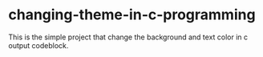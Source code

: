 # changing-theme-in-c-programming
This is the simple project that change the background and text color in c output codeblock.
